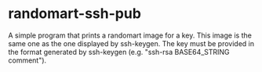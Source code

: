 randomart-ssh-pub
=================

A simple program that prints a randomart image for a key.
This image is the same one as the one displayed by ssh-keygen.
The key must be provided in the format generated by ssh-keygen
(e.g. "ssh-rsa BASE64_STRING comment").
